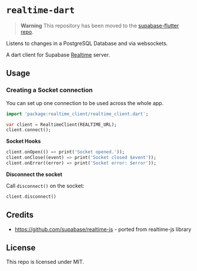 # `realtime-dart`

> **Warning**
> This repository has been moved to the [supabase-flutter repo](https://github.com/supabase/supabase-flutter/tree/main/packages/realtime_client).

Listens to changes in a PostgreSQL Database and via websockets.

A dart client for Supabase [Realtime](https://github.com/supabase/realtime) server.

## Usage

### Creating a Socket connection

You can set up one connection to be used across the whole app.

```dart
import 'package:realtime_client/realtime_client.dart';

var client = RealtimeClient(REALTIME_URL);
client.connect();
```

**Socket Hooks**

```dart
client.onOpen(() => print('Socket opened.'));
client.onClose((event) => print('Socket closed $event'));
client.onError((error) => print('Socket error: $error'));
```

**Disconnect the socket**

Call `disconnect()` on the socket:

```dart
client.disconnect()
```

## Credits

- https://github.com/supabase/realtime-js - ported from realtime-js library

## License

This repo is licensed under MIT.
